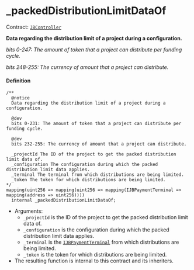 # _packedDistributionLimitDataOf

Contract: [`JBController`](/dev/deprecated/v3/or-controllers/jbcontroller/README.md)​‌

**Data regarding the distribution limit of a project during a configuration.**

_bits 0-247: The amount of token that a project can distribute per funding cycle._

_bits 248-255: The currency of amount that a project can distribute._

#### Definition

```
/**
  @notice
  Data regarding the distribution limit of a project during a configuration.

  @dev
  bits 0-231: The amount of token that a project can distribute per funding cycle.

  @dev
  bits 232-255: The currency of amount that a project can distribute.

  _projectId The ID of the project to get the packed distribution limit data of.
  _configuration The configuration during which the packed distribution limit data applies.
  _terminal The terminal from which distributions are being limited.
  _token The token for which distributions are being limited.
*/
mapping(uint256 => mapping(uint256 => mapping(IJBPaymentTerminal => mapping(address => uint256))))
  internal _packedDistributionLimitDataOf;
```

* Arguments:
  * `_projectId` is the ID of the project to get the packed distribution limit data of.
  * `_configuration` is the configuration during which the packed distribution limit data applies.
  * `_terminal` is the [`IJBPaymentTerminal`](/dev/api/interfaces/ijbpaymentterminal.md) from which distributions are being limited.
  * `_token` is the token for which distributions are being limited.
* The resulting function is internal to this contract and its inheriters.
